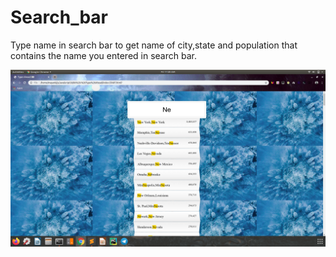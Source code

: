 # Search_bar
Type name in search bar to get name of city,state and population that contains the name you entered in search bar.

![screenshot](https://github.com/MayankG20/Search_bar/blob/master/Screenshot%20from%202020-01-10%2011-20-02.png)
